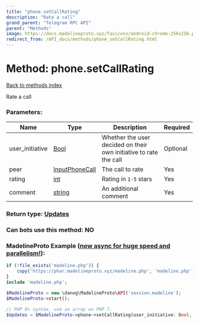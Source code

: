 ```yaml
---
title: "phone.setCallRating"
description: "Rate a call"
grand_parent: "Telegram RPC API"
parent: "Methods"
image: https://docs.madelineproto.xyz/favicons/android-chrome-256x256.png
redirect_from: /API_docs/methods/phone_setCallRating.html
---
```

# Method: phone.setCallRating
[Back to methods index](index.html)



Rate a call

### Parameters:

| Name     |    Type       | Description | Required |
|----------|---------------|-------------|----------|
|user\_initiative|[Bool](/API_docs/types/Bool.html) | Whether the user decided on their own initiative to rate the call | Optional|
|peer|[InputPhoneCall](/API_docs/types/InputPhoneCall.html) | The call to rate | Yes|
|rating|[int](/API_docs/types/int.html) | Rating in `1-5` stars | Yes|
|comment|[string](/API_docs/types/string.html) | An additional comment | Yes|


### Return type: [Updates](/API_docs/types/Updates.html)

### Can bots use this method: **NO**


### MadelineProto Example ([now async for huge speed and parallelism!](https://docs.madelineproto.xyz/docs/ASYNC.html)):


```php
if (!file_exists('madeline.php')) {
    copy('https://phar.madelineproto.xyz/madeline.php', 'madeline.php');
}
include 'madeline.php';

$MadelineProto = new \danog\MadelineProto\API('session.madeline');
$MadelineProto->start();

// PHP 8+ syntax, use an array on PHP 7.
$Updates = $MadelineProto->phone->setCallRating(user_initiative: Bool, peer: InputPhoneCall, rating: int, comment: 'string', );
```

